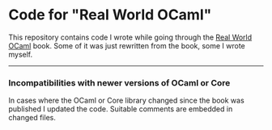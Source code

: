 # Code for "Real World OCaml"

This repository contains code I wrote while going through the [Real World OCaml](https://realworldocaml.org/) book.
Some of it was just rewritten from the book, some I wrote myself.

----

### Incompatibilities with newer versions of OCaml or Core

In cases where the OCaml or Core library changed since the book was published I updated the code.
Suitable comments are embedded in changed files.
